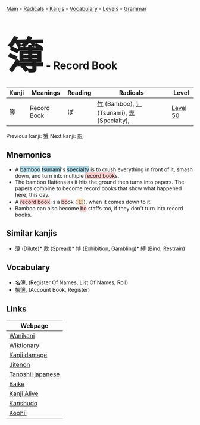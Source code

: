 <style> bigfont {font-size: 100px}</style>
[Main](../index.md) -
[Radicals](../radicals.md) -
[Kanjis](../kanjis.md) -
[Vocabulary](../vocabulary.md) -
[Levels](../levels.md) -
[Grammar](../grammar.md)
# <bigfont> 簿</bigfont> - Record Book 

| Kanji | Meanings | Reading | Radicals | Level |
| --- | --- | --- | --- | --- |
| 簿 | Record Book | ぼ | [竹](../radicals/竹.md) (Bamboo), [氵](../radicals/氵.md) (Tsunami), [専](../radicals/専.md) (Specialty),  | [Level 50](../levels/wk_level50.md) |

Previous kanji: [蟹](蟹.md) Next kanji: [彰](彰.md) 

## Mnemonics
 * A <span style="background-color:#ADD8E6"> bamboo</span> <span style="background-color:#ADD8E6"> tsunami</span>'s <span style="background-color:#ADD8E6"> specialty</span> is to crush everything in front of it, smash down, and turn into multiple <span style="background-color:#ffcccb"> record book</span>s. 
* The bamboo flattens as it hits the ground then turns into papers. The papers combine to become record books that show what happened here, this day.
* A <span style="background-color:#ffcccb"> record book</span> is a <span style="background-color:#ffcccb"> bo</span>ok (<span style="background-color:#fed8b1"> [ぼ](https://jisho.org/search/ぼ)</span>), when it comes down to it.
* Bamboo can also become <span style="background-color:#ffcccb"> bo</span> staffs too, if they don't turn into record books.


## Similar kanjis
 * [薄](薄.md) (Dilute)* [敷](敷.md) (Spread)* [博](博.md) (Exhibition, Gambling)* [縛](縛.md) (Bind, Restrain)


## Vocabulary
 * [名簿](../vocabulary/簿.md), (Register Of Names, List Of Names, Roll)
* [帳簿](../vocabulary/簿.md), (Account Book, Register)



## Links 

| Webpage |
| --- |
| [Wanikani          ](https://www.wanikani.com/kanji/簿) |
| [Wiktionary        ](https://en.wiktionary.org/wiki/簿) |
| [Kanji damage      ](http://www.kanjidamage.com/kanji/search?utf8=✓&q=簿) |
| [Jitenon           ](https://jitenon.com/kanji/簿) |
| [Tanoshii japanese ](https://www.tanoshiijapanese.com/dictionary/kanji.cfm?k=簿) |
| [Baike             ](https://baike.baidu.com/item/簿) |
| [Kanji Alive       ](https://app.kanjialive.com/簿) |
| [Kanshudo          ](https://www.kanshudo.com/searchmn?q=簿) |
| [Koohii            ](https://kanji.koohii.com/study/kanji/簿) |
